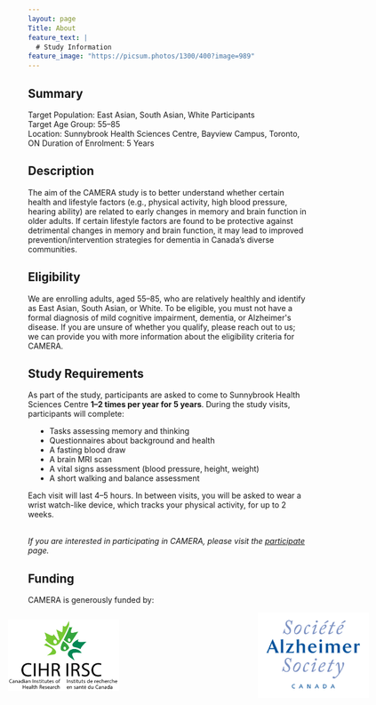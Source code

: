 ```yaml
---
layout: page
Title: About
feature_text: |
  # Study Information
feature_image: "https://picsum.photos/1300/400?image=989"
---
```

## Summary
Target Population: East Asian, South Asian, White Participants<br/>
Target Age Group: 55–85<br/>
Location: Sunnybrook Health Sciences Centre, Bayview Campus, Toronto, ON
Duration of Enrolment: 5 Years
<br/>
## Description
The aim of the CAMERA study is to better understand whether certain health and lifestyle factors (e.g., physical activity, 
high blood pressure, hearing ability) are related to early changes in memory and brain function in older adults. If certain 
lifestyle factors are found to be protective against detrimental changes in memory and brain function, it may lead to 
improved prevention/intervention strategies for dementia in Canada’s diverse communities. 
<br/>
## Eligibility
We are enrolling adults, aged 55–85, who are relatively healthly and identify as East Asian, South Asian, or White. To be
eligible, you must not have a formal diagnosis of mild cognitive impairment, dementia, or Alzheimer's disease. If you are
unsure of whether you qualify, please reach out to us; we can provide you with more information about the eligibility
criteria for CAMERA. 
<br/>
## Study Requirements
As part of the study, participants are asked to come to Sunnybrook Health Sciences Centre <strong>1–2 times per year for 5 years</strong>. 
During the study visits, participants will complete:
<ul class="" style="margin-left:15px">
  <li>Tasks assessing memory and thinking</li>
  <li>Questionnaires about background and health</li>
  <li>A fasting blood draw</li>
  <li>A brain MRI scan</li>
  <li>A vital signs assessment (blood pressure, height, weight)</li>
  <li>A short walking and balance assessment</li>
</ul>
Each visit will last 4–5 hours. In between visits, you will be asked to wear a wrist watch-like device, which tracks your
physical activity, for up to 2 weeks.
<br/><br/>

<em>If you are interested in participating in CAMERA, please visit the [participate](/participate.md) page.</em>

## Funding
CAMERA is generously funded by:
<br/>
<ul class="" style="display: flex; align-items: center; justify-content: center;">
  <img src="/assets/funding/cihr_logo.jpg" width="200" hspace="150">
  <img src="/assets/funding/as_logo.jpg" width="200" hspace="100">
</ul>